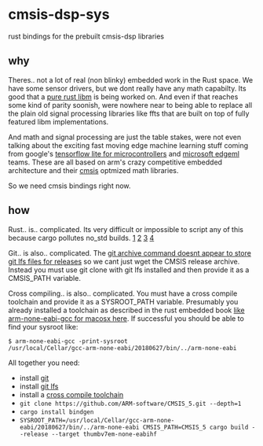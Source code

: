 # cmsis-dsp-sys

rust bindings for the prebuilt cmsis-dsp libraries

## why

Theres.. not a lot of real (non blinky) embedded work in the Rust space. We have some sensor drivers, but we dont really have any math capabilty. Its good that a [pure rust libm](https://github.com/rust-lang-nursery/libm) is being worked on. And even if that reaches some kind of parity soonish, were nowhere near to being able to replace all the plain old signal processing libraries like ffts that are built on top of fully featured libm implementations. 

And math and signal processing are just the table stakes, were not even talking about the exciting fast moving edge machine learning stuff coming from google's [tensorflow lite for microcontrollers](https://github.com/tensorflow/tensorflow/tree/master/tensorflow/lite/experimental/micro) and [microsoft edgeml](https://github.com/microsoft/EdgeML) teams. These are all based on arm's crazy competitive embedded architecture and their [cmsis](https://github.com/ARM-software/CMSIS_5) optmized math libraries.

So we need cmsis bindings right now. 

## how

Rust.. is.. complicated. Its very difficult or impossible to script any of this because cargo pollutes no_std builds. [1](https://github.com/rust-lang/cargo/issues/2589) [2](https://github.com/rust-lang/cargo/issues/2644) [3](https://github.com/rust-lang/cargo/issues/4866) [4](https://github.com/rust-lang/cargo/issues/6571) 

Git.. is also.. complicated. The [git archive command doesnt appear to store git lfs files for releases](https://github.com/isaacs/github/issues/1392) so we cant just wget the CMSIS release archive. Instead you must use git clone with git lfs installed and then provide it as a CMSIS_PATH variable.

Cross compiling.. is also.. complicated. You must have a cross compile toolchain and provide it as a SYSROOT_PATH variable. Presumably you already installed a toolchain as described in the rust embedded book [like arm-none-eabi-gcc for macosx here](https://rust-embedded.github.io/book/intro/install.html). If successful you should be able to find your sysroot like:
```
$ arm-none-eabi-gcc -print-sysroot
/usr/local/Cellar/gcc-arm-none-eabi/20180627/bin/../arm-none-eabi
```

All together you need:
* install [git](https://git-scm.com/book/en/v2/Getting-Started-Installing-Git)
* install [git lfs](https://help.github.com/en/articles/installing-git-large-file-storage)
* install a [cross compile toolchain](https://rust-embedded.github.io/book/intro/install.html)
* `git clone https://github.com/ARM-software/CMSIS_5.git --depth=1`
* `cargo install bindgen`
* `SYSROOT_PATH=/usr/local/Cellar/gcc-arm-none-eabi/20180627/bin/../arm-none-eabi CMSIS_PATH=CMSIS_5 cargo build --release --target thumbv7em-none-eabihf`

